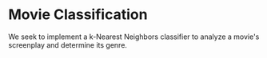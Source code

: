 # Movie Classification
We seek to implement a k-Nearest Neighbors classifier to analyze a movie's screenplay and determine its genre. 

